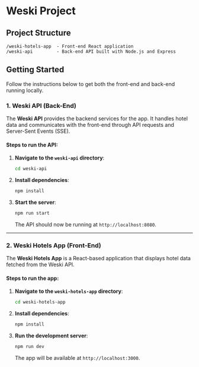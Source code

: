 
# Weski Project

## Project Structure

```
/weski-hotels-app  - Front-end React application
/weski-api         - Back-end API built with Node.js and Express
```

## Getting Started

Follow the instructions below to get both the front-end and back-end running locally.

### 1. Weski API (Back-End)

The **Weski API** provides the backend services for the app. It handles hotel data and communicates with the front-end through API requests and Server-Sent Events (SSE).

#### Steps to run the API:

1. **Navigate to the `weski-api` directory**:
   ```bash
   cd weski-api
   ```

2. **Install dependencies**:
   ```bash
   npm install
   ```

3. **Start the server**:
   ```bash
   npm run start
   ```

   The API should now be running at `http://localhost:8080`.

---

### 2. Weski Hotels App (Front-End)

The **Weski Hotels App** is a React-based application that displays hotel data fetched from the Weski API.

#### Steps to run the app:

1. **Navigate to the `weski-hotels-app` directory**:
   ```bash
   cd weski-hotels-app
   ```

2. **Install dependencies**:
   ```bash
   npm install
   ```

3. **Run the development server**:
   ```bash
   npm run dev
   ```

   The app will be available at `http://localhost:3000`.

